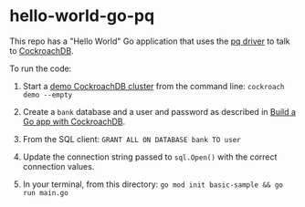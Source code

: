 # hello-world-go-pq

This repo has a "Hello World" Go application that uses the [pq driver](https://godoc.org/github.com/lib/pq) to talk to [CockroachDB](https://www.cockroachlabs.com/docs/stable/).

To run the code:

1. Start a [demo CockroachDB cluster](https://www.cockroachlabs.com/docs/stable/cockroach-demo.html) from the command line: `cockroach demo --empty`

1. Create a `bank` database and a user and password as described in [Build a Go app with CockroachDB](https://www.cockroachlabs.com/docs/stable/build-a-go-app-with-cockroachdb-pq.html).

1. From the SQL client: `GRANT ALL ON DATABASE bank TO user`

1. Update the connection string passed to `sql.Open()` with the correct connection values.

1. In your terminal, from this directory: `go mod init basic-sample && go run main.go`
